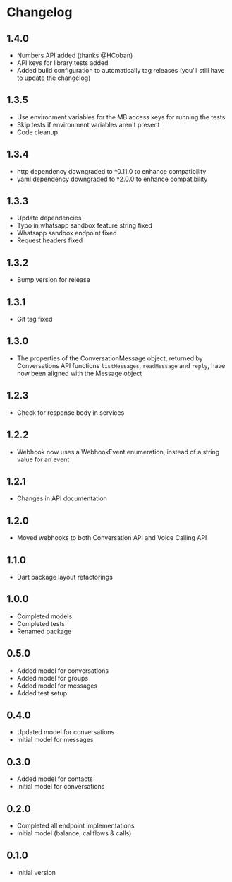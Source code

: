 # Changelog

## 1.4.0

- Numbers API added (thanks @HCoban)
- API keys for library tests added
- Added build configuration to automatically tag releases (you'll still have to update the changelog)

## 1.3.5

- Use environment variables for the MB access keys for running the tests
- Skip tests if environment variables aren't present
- Code cleanup

## 1.3.4

- http dependency downgraded to ^0.11.0 to enhance compatibility
- yaml dependency downgraded to ^2.0.0 to enhance compatibility

## 1.3.3

- Update dependencies
- Typo in whatsapp sandbox feature string fixed
- Whatsapp sandbox endpoint fixed
- Request headers fixed

## 1.3.2

- Bump version for release

## 1.3.1

- Git tag fixed

## 1.3.0

- The properties of the ConversationMessage object, returned by Conversations API functions `listMessages`, `readMessage` and `reply`, have now been aligned with the Message object

## 1.2.3

- Check for response body in services

## 1.2.2

- Webhook now uses a WebhookEvent enumeration, instead of a string value for an event

## 1.2.1

- Changes in API documentation

## 1.2.0

- Moved webhooks to both Conversation API and Voice Calling API

## 1.1.0

- Dart package layout refactorings

## 1.0.0

- Completed models
- Completed tests
- Renamed package

## 0.5.0

- Added model for conversations
- Added model for groups
- Added model for messages
- Added test setup

## 0.4.0

- Updated model for conversations
- Initial model for messages

## 0.3.0

- Added model for contacts
- Initial model for conversations

## 0.2.0

- Completed all endpoint implementations
- Initial model (balance, callflows & calls)

## 0.1.0

- Initial version
